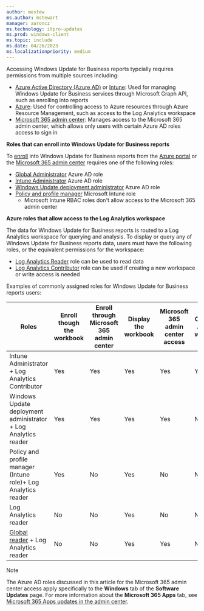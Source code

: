 ```yaml
---
author: mestew
ms.author: mstewart
manager: aaroncz
ms.technology: itpro-updates
ms.prod: windows-client
ms.topic: include
ms.date: 04/26/2023
ms.localizationpriority: medium
---
```

<!--This file is shared by updates/wufb-reports-enable.md and the update/wufb-reports-admin-center.md articles. Headings may be driven by article context.  -->
Accessing Windows Update for Business reports typcially requires permissions from multiple sources including:

- [Azure Active Directory (Azure AD)](/azure/active-directory/roles/custom-overview) or [Intune](/mem/intune/fundamentals/role-based-access-control): Used for managing Windows Update for Business services through Microsoft Graph API, such as enrolling into reports
- [Azure](/azure/role-based-access-control/overview): Used for controlling access to Azure resources through Azure Resource Management, such as access to the Log Analytics workspace
- [Microsoft 365 admin center](/microsoft-365/admin/add-users/about-admin-roles): Manages access to the Microsoft 365 admin center, which allows only users with certain Azure AD roles access to sign in

**Roles that can enroll into Windows Update for Business reports**

To [enroll](../bkmk_enroll.md) into Windows Update for Business reports from the [Azure portal](https://portal.azure.com) or the [Microsoft 365 admin center](https://admin.microsoft.com) requires one of the following roles:

- [Global Administrator](/azure/active-directory/roles/permissions-reference#global-administrator) Azure AD role
- [Intune Administrator](/azure/active-directory/roles/permissions-reference#intune-administrator) Azure AD role
- [Windows Update deployment administrator](/azure/active-directory/roles/permissions-reference#windows-update-deployment-administrator) Azure AD role
- [Policy and profile manager](/mem/intune/fundamentals/role-based-access-control#built-in-roles) Microsoft Intune role
  - Microsoft Intune RBAC roles don't allow access to the Microsoft 365 admin center

**Azure roles that allow access to the Log Analytics workspace**

The data for Windows Update for Business reports is routed to a Log Analytics workspace for querying and analysis. To display or query any of Windows Update for Business reports data, users must have the following roles, or the equivalent permissions for the workspace:

- [Log Analytics Reader](/azure/role-based-access-control/built-in-roles#log-analytics-reader) role can be used to read data
- [Log Analytics Contributor](/azure/role-based-access-control/built-in-roles#log-analytics-contributor) role can be used if creating a new workspace or write access is needed

Examples of commonly assigned roles for Windows Update for Business reports users:

| Roles | Enroll though the workbook | Enroll through Microsoft 365 admin center | Display the workbook | Microsoft 365 admin center access | Create Log Analytics workspace |
| --- | --- | --- | --- | --- | --- |
| Intune Administrator + Log Analytics Contributor | Yes | Yes | Yes | Yes | Yes |
| Windows Update deployment administrator + Log Analytics reader | Yes | Yes | Yes | Yes| No |
| Policy and profile manager (Intune role)+ Log Analytics reader | Yes | No | Yes | No | No |
| Log Analytics reader | No | No | Yes | No | No|
| [Global reader](/azure/active-directory/roles/permissions-reference#global-reader) + Log Analytics reader | No | No | Yes | Yes | No |  

> [!NOTE]
> The Azure AD roles discussed in this article for the Microsoft 365 admin center access apply specifically to the **Windows** tab of the **Software Updates** page. For more information about the **Microsoft 365 Apps** tab, see [Microsoft 365 Apps updates in the admin center](/DeployOffice/updates/software-update-status).
